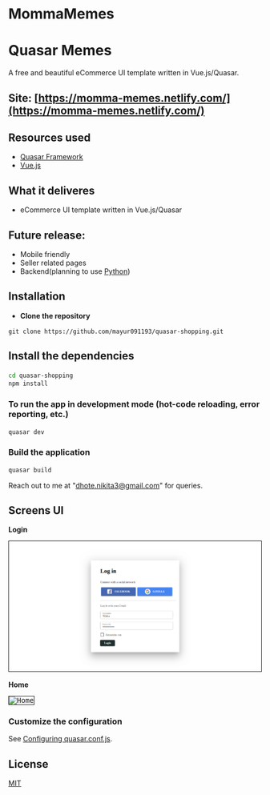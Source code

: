 # MommaMemes
# Quasar Memes

A free and beautiful eCommerce UI template written in Vue.js/Quasar.

## Site: [https://momma-memes.netlify.com/](https://momma-memes.netlify.com/)

## Resources used
* [Quasar Framework](https://quasar.dev/)
* [Vue.js](https://vuejs.org/)

## What it deliveres
* eCommerce UI template written in Vue.js/Quasar

## Future release:
* Mobile friendly
* Seller related pages
* Backend(planning to use [Python](https://www.python.org/))


## Installation

* **Clone the repository**

```
git clone https://github.com/mayur091193/quasar-shopping.git
```

## Install the dependencies
```bash
cd quasar-shopping
npm install
```

### To run the app in development mode (hot-code reloading, error reporting, etc.)
```bash
quasar dev
```


### Build the application
```bash
quasar build
```

Reach out to me at "dhote.nikita3@gmail.com" for queries.

## Screens UI
**Login**
<p float="left">
        <kbd>
<img src="quasar_app/src/assets/Login.png" border="1" alt="Login"
        title="Login"  />
                </kbd>
</p>

**Home**
<p float="left">
	<kbd>
<img src="src/assets/Layout.png" border="1" alt="Home"
	title="Home"  />
		</kbd>
</p>


### Customize the configuration
See [Configuring quasar.conf.js](https://quasar.dev/quasar-cli/quasar-conf-js).

## License

[MIT](http://opensource.org/licenses/MIT)
